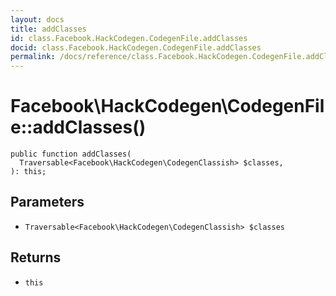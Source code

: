 ```yaml
---
layout: docs
title: addClasses
id: class.Facebook.HackCodegen.CodegenFile.addClasses
docid: class.Facebook.HackCodegen.CodegenFile.addClasses
permalink: /docs/reference/class.Facebook.HackCodegen.CodegenFile.addClasses/
---
```

# Facebook\\HackCodegen\\CodegenFile::addClasses()




``` Hack
public function addClasses(
  Traversable<Facebook\HackCodegen\CodegenClassish> $classes,
): this;
```




## Parameters




+ ` Traversable<Facebook\HackCodegen\CodegenClassish> $classes `




## Returns




* ` this `